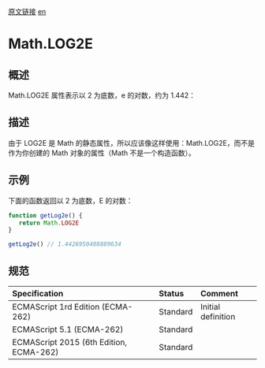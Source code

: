 <a href="https://developer.mozilla.org/zh-CN/docs/Web/JavaScript/Reference/Global_Objects/Math/LOG2E" target="_blank">原文链接</a>
<a href="https://developer.mozilla.org/en-US/docs/Web/JavaScript/Reference/Global_Objects/Math/LOG2E" target="_blank">en</a>

# Math.LOG2E

## 概述

Math.LOG2E 属性表示以 2 为底数，e 的对数，约为 1.442：

## 描述

由于 LOG2E 是 Math 的静态属性，所以应该像这样使用：Math.LOG2E，而不是作为你创建的 Math 对象的属性（Math 不是一个构造函数）。

## 示例

下面的函数返回以 2 为底数，E 的对数：

```javascript
function getLog2e() {
   return Math.LOG2E
}

getLog2e() // 1.4426950408889634
```

## 规范

| Specification                           | Status   | Comment            |
|:----------------------------------------|:---------|:-------------------|
| ECMAScript 1rd Edition (ECMA-262)       | Standard | Initial definition |
| ECMAScript 5.1 (ECMA-262)               | Standard |                    |
| ECMAScript 2015 (6th Edition, ECMA-262) | Standard |                    |